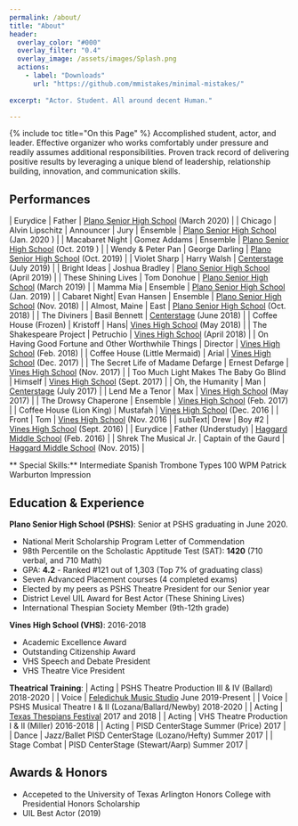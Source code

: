 ```yaml
---
permalink: /about/
title: "About"
header:
  overlay_color: "#000"
  overlay_filter: "0.4"
  overlay_image: /assets/images/Splash.png
  actions:
    - label: "Downloads"
      url: "https://github.com/mmistakes/minimal-mistakes/"
    
excerpt: "Actor. Student. All around decent Human."

---
```

{% include toc title="On this Page" %}
Accomplished student, actor, and leader. Effective organizer who works comfortably under pressure and readily assumes additional responsibilities. Proven track record of delivering positive results by leveraging a unique blend of leadership, relationship building, innovation, and communication skills.

## Performances

| Eurydice | Father | [Plano Senior High School](https://www.pshstheatre.com/about) (March 2020) |
| Chicago | Alvin Lipschitz \| Announcer \| Jury \| Ensemble | [Plano Senior High School](https://www.pshstheatre.com/about) (Jan. 2020 ) |
| Macabaret Night | Gomez Addams \| Ensemble | [Plano Senior High School](https://www.pshstheatre.com/about) (Oct. 2019 ) |
| Wendy & Peter Pan | George Darling | [Plano Senior High School](https://www.pshstheatre.com/about) (Oct. 2019) |
| Violet Sharp | Harry Walsh | [Centerstage](https://www.pisd.edu/Page/19755) (July 2019) |
| Bright Ideas | Joshua Bradley | [Plano Senior High School](https://www.pshstheatre.com/about) (April 2019) |
| These Shining Lives | Tom Donohue | [Plano Senior High School](https://www.pshstheatre.com/about) (March 2019) |
| Mamma Mia | Ensemble | [Plano Senior High School](https://www.pshstheatre.com/about) (Jan. 2019) |
| Cabaret Night| Evan Hansen \| Ensemble | [Plano Senior High School](https://www.pshstheatre.com/about) (Nov. 2018) |
| Almost, Maine | East | [Plano Senior High School](https://www.pshstheatre.com/about) (Oct. 2018) |
| The Diviners | Basil Bennett  | [Centerstage](https://www.pisd.edu/Page/19755) (June 2018) |
| Coffee House (Frozen) | Kristoff \| Hans| [Vines High School](https://www.pisd.edu/Page/15110#calendar72951/20200216/month) (May 2018) |
| The Shakespeare Project | Petruchio | [Vines High School](https://www.pisd.edu/Page/15110#calendar72951/20200216/month) (April 2018) |
| On Having Good Fortune and Other Worthwhile Things | Director | [Vines High School](https://www.pisd.edu/Page/15110#calendar72951/20200216/month) (Feb. 2018) |
| Coffee House (Little Mermaid) | Arial | [Vines High School](https://www.pisd.edu/Page/15110#calendar72951/20200216/month) (Dec. 2017) |
| The Secret Life of Madame Defarge | Ernest Defarge | [Vines High School](https://www.pisd.edu/Page/15110#calendar72951/20200216/month) (Nov. 2017) |
| Too Much Light Makes The Baby Go Blind | Himself | [Vines High School](https://www.pisd.edu/Page/15110#calendar72951/20200216/month) (Sept. 2017) |
| Oh, the Humanity | Man | [Centerstage](https://www.pisd.edu/Page/19755) (July 2017) |
| Lend Me a Tenor | Max | [Vines High School](https://www.pisd.edu/Page/15110#calendar72951/20200216/month) (May 2017) |
| The Drowsy Chaperone | Ensemble  | [Vines High School](https://www.pisd.edu/Page/15110#calendar72951/20200216/month) (Feb. 2017) |
| Coffee House (Lion King) | Mustafah | [Vines High School](https://www.pisd.edu/Page/15110#calendar72951/20200216/month) (Dec. 2016 |
| Front | Tom  | [Vines High School](https://www.pisd.edu/Page/15110#calendar72951/20200216/month) (Nov. 2016 |
| subText| Drew \| Boy #2  | [Vines High School](https://www.pisd.edu/Page/15110#calendar72951/20200216/month) (Sept. 2016) |
| Eurydice | Father (Understudy) | [Haggard Middle School](https://sites.google.com/Pisd.edu/haggardtheatre) (Feb. 2016) |
| Shrek The Musical Jr. | Captain of the Gaurd | [Haggard Middle School](https://sites.google.com/Pisd.edu/haggardtheatre) (Nov. 2015) |

** Special Skills:** 
<a class="btn btn--primary">Intermediate Spanish</a> <a class="btn btn--primary">Trombone</a> <a class="btn btn--primary">Types 100 WPM</a> <a class="btn btn--primary">Patrick Warburton Impression</a>

## Education & Experience

**Plano Senior High School (PSHS)**: Senior at PSHS graduating in June 2020. 
* National Merit Scholarship Program Letter of Commendation 
* 98th Percentile on the Scholastic Apptitude Test (SAT): **1420** (710 verbal, and 710 Math)
* GPA: **4.2** - Ranked #121 out of 1,303 (Top 7% of graduating class)
* Seven Advanced Placement courses (4 completed exams) 
* Elected by my peers as PSHS Theatre President for our Senior year 
* District Level UIL Award for Best Actor (These Shining Lives)
* International Thespian Society Member (9th-12th grade)

**Vines High School (VHS)**: 2016-2018
* Academic Excellence Award
* Outstanding Citizenship Award
* VHS Speech and Debate President
* VHS Theatre Vice President

**Theatrical Training**:
| Acting | PSHS Theatre Production  III & IV (Ballard) 2018-2020 |
| Voice | [Feledichuk Music Studio](https://feledichuk.musicteachershelper.com/Introduction) June 2019-Present |
| Voice | PSHS Musical Theatre  I & II (Lozana/Ballard/Newby) 2018-2020 |
| Acting | [Texas Thespians Festival](https://www.texasthespians.org/) 2017 and 2018 |
| Acting | VHS Theatre Production  I & II (Miller) 2016-2018 |
| Acting | PISD CenterStage Summer (Price) 2017 |
| Dance | Jazz/Ballet PISD CenterStage (Lozano/Hefty) Summer 2017 |
| Stage Combat | PISD CenterStage (Stewart/Aarp) Summer 2017 |


## Awards & Honors
* Accepeted to the University of Texas Arlington Honors College with Presidential Honors Scholarship
* UIL Best Actor (2019)




